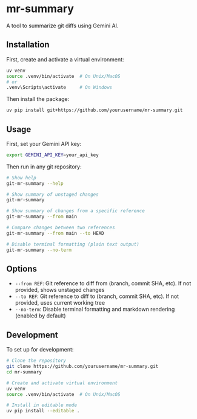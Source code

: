 # mr-summary

A tool to summarize git diffs using Gemini AI.

## Installation

First, create and activate a virtual environment:
```bash
uv venv
source .venv/bin/activate  # On Unix/MacOS
# or
.venv\Scripts\activate     # On Windows
```

Then install the package:
```bash
uv pip install git+https://github.com/yourusername/mr-summary.git
```

## Usage

First, set your Gemini API key:
```bash
export GEMINI_API_KEY=your_api_key
```

Then run in any git repository:
```bash
# Show help
git-mr-summary --help

# Show summary of unstaged changes
git-mr-summary

# Show summary of changes from a specific reference
git-mr-summary --from main

# Compare changes between two references
git-mr-summary --from main --to HEAD

# Disable terminal formatting (plain text output)
git-mr-summary --no-term
```

## Options

- `--from REF`: Git reference to diff from (branch, commit SHA, etc). If not provided, shows unstaged changes
- `--to REF`: Git reference to diff to (branch, commit SHA, etc). If not provided, uses current working tree
- `--no-term`: Disable terminal formatting and markdown rendering (enabled by default)

## Development

To set up for development:

```bash
# Clone the repository
git clone https://github.com/yourusername/mr-summary.git
cd mr-summary

# Create and activate virtual environment
uv venv
source .venv/bin/activate  # On Unix/MacOS

# Install in editable mode
uv pip install --editable .
```
